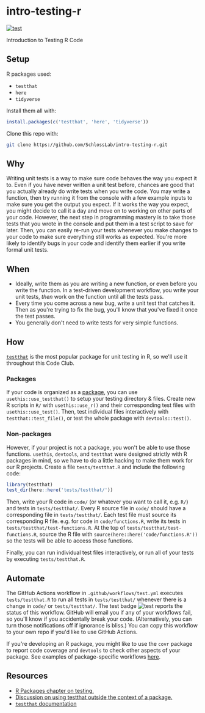 # intro-testing-r

<!-- badges: start -->
[![test](https://github.com/SchlossLab/intro-testing-r/workflows/test/badge.svg)](https://github.com/SchlossLab/intro-testing-r/actions)
<!-- badges: end -->

Introduction to Testing R Code

## Setup

R packages used:

- `testthat`
- `here`
- `tidyverse`

Install them all with: 

``` r 
install.packages(c('testthat', 'here', 'tidyverse'))
```

Clone this repo with:

``` sh
git clone https://github.com/SchlossLab/intro-testing-r.git
```

## Why

Writing unit tests is a way to make sure code behaves the way you expect it to.
Even if you have never written a unit test before, chances are good that you 
actually already do write tests when you write code.
You may write a function, then try running it from the console with a few
example inputs to make sure you get the output you expect.
If it works the way you expect, you might decide to call it a day and move on to 
working on other parts of your code.
However, the next step in programming mastery is to take those tests that you 
wrote in the console and put them in a test script to save for later.
Then, you can easily re-run your tests whenever you make changes to your code
to make sure everything still works as expected.
You're more likely to identify bugs in your code and identify them earlier if
you write formal unit tests.

## When

- Ideally, write them as you are writing a new function, or even before you write the function. In a test-driven development workflow, you write your unit tests, _then_ work on the function until all the tests pass.
- Every time you come across a new bug, write a unit test that catches it. Then as you're trying to fix the bug, you'll know that you've fixed it once the test passes.
- You generally don't need to write tests for very simple functions.

## How

[`testthat`](https://testthat.r-lib.org/) is the most popular package for unit 
testing in R, so we'll use it throughout this Code Club.

### Packages

If your code is organized as a [package](https://r-pkgs.org/), you can use 
`usethis::use_testthat()` to setup your testing directory & files. 
Create new R scripts in `R/` with `usethis::use_r()` 
and their corresponding test files with `usethis::use_test()`.
Then, test individual files interactively with `testthat::test_file()`,
or test the whole package with `devtools::test()`.

### Non-packages

However, if your project is not a package, you won't be able to use those functions.
`usethis`, `devtools`, and `testthat` were designed strictly with R packages 
in mind, so we have to do a little hacking to make them work for our R projects.
Create a file `tests/testthat.R` and include the following code:

``` r
library(testthat)
test_dir(here::here('tests/testthat/'))
```

Then, write your R code in `code/` (or whatever you want to call it, e.g. `R/`) 
and tests in `tests/testthat/`.
Every R source file in `code/` should have a corresponding file in `tests/testthat/`.
Each test file must source its corresponding R file.
e.g. for code in `code/functions.R`, 
write its tests in `tests/testthat/test-functions.R`.
At the top of `tests/testthat/test-functions.R`, source the R file with 
`source(here::here('code/functions.R'))` 
so the tests will be able to access those functions.

Finally, you can run individual test files interactively, 
or run all of your tests by executing `tests/testthat.R`.

## Automate

The GitHub Actions workflow in `.github/workflows/test.yml` executes 
`tests/testthat.R` to run all tests in `tests/testthat/` whenever there is a change in `code/` or `tests/testthat/`.
The test badge ![test](https://github.com/SchlossLab/intro-testing-r/workflows/test/badge.svg)
reports the status of this workflow.
GitHub will email you if any of your workflows fail,
so you'll know if you accidentally break your code.
(Alternatively, you can turn those notifications off if ignorance is bliss.)
You can copy this workflow to your own repo if you'd like to use GitHub Actions.

If you're developing an R package, you might like to use the `covr` package
to report code coverage and `devtools` to check other aspects of your package.
See examples of package-specific workflows [here](https://github.com/SchlossLab/mikropml/tree/master/.github/workflows).

## Resources

- [R Packages chapter on testing.](https://r-pkgs.org/tests.html)
- [Discussion on using testthat outside the context of a package.](https://github.com/r-lib/testthat/issues/659)
- [`testthat` documentation](https://testthat.r-lib.org/)
